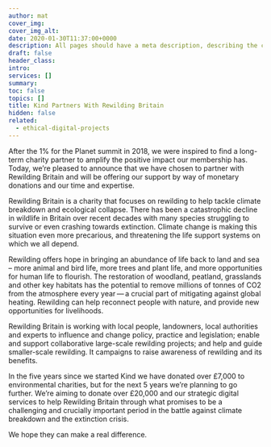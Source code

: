 ```yaml
---
author: mat
cover_img: 
cover_img_alt:
date: 2020-01-30T11:37:00+0000
description: All pages should have a meta description, describing the content of the page.
draft: false
header_class: 
intro:
services: []
summary: 
toc: false
topics: []
title: Kind Partners With Rewilding Britain
hidden: false
related:
  - ethical-digital-projects
---
```


After the 1% for the Planet summit in 2018, we were inspired to find a long-term charity partner to amplify the positive impact our membership has. Today, we’re pleased to announce that we have chosen to partner with Rewilding Britain and will be offering our support by way of monetary donations and our time and expertise.

Rewilding Britain is a charity that focuses on rewilding to help tackle climate breakdown and ecological collapse. There has been a catastrophic decline in wildlife in Britain over recent decades with many species struggling to survive or even crashing towards extinction. Climate change is making this situation even more precarious, and threatening the life support systems on which we all depend.

Rewilding offers hope in bringing an abundance of life back to land and sea – more animal and bird life, more trees and plant life, and more opportunities for human life to flourish. The restoration of woodland, peatland, grasslands and other key habitats has the potential to remove millions of tonnes of CO<span class="numbers">2</span> from the atmosphere every year — a crucial part of mitigating against global heating. Rewilding can help reconnect people with nature, and provide new opportunities for livelihoods. 

Rewilding Britain is working with local people, landowners, local authorities and experts to influence and change policy, practice and legislation; enable and support collaborative large-scale rewilding projects; and help and guide smaller-scale rewilding. It campaigns to raise awareness of rewilding and its benefits. 

In the five years since we started Kind we have donated over £7,000 to environmental charities, but for the next 5 years we’re planning to go further. We’re aiming to donate over £20,000 and our strategic digital services to help Rewilding Britain through what promises to be a challenging and crucially important period in the battle against climate breakdown and the extinction crisis.

We hope they can make a real difference.
